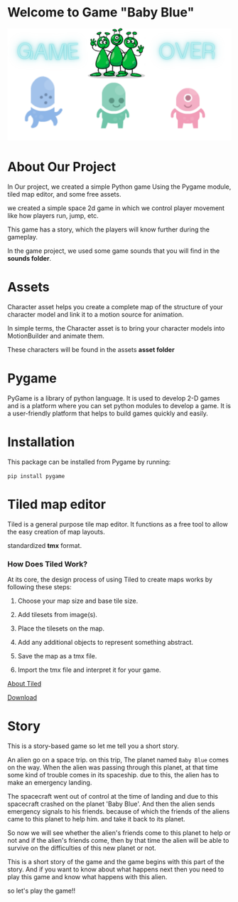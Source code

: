 # Welcome to Game "Baby Blue"

![Game Image](https://github.com/Enjoy0099/py_game/blob/82450c9fa25834775c74e2f0b8710a0518318f34/imges/END.png)

# About Our Project

In Our project, we created a simple Python game Using the Pygame module, tiled map editor, and some free assets.

we created a simple space 2d game in which we control player movement like how players run, jump, etc.

This game has a story, which the players will know further during the gameplay.

In the game project, we used some game sounds that you will find in the **sounds folder**.

# Assets

Character asset helps you create a complete map of the structure of your character model and link it to a motion source for animation. 

In simple terms, the Character asset is to bring your character models into MotionBuilder and animate them.

These characters will be found in the assets **asset folder**

# Pygame

PyGame is a library of python language. It is used to develop 2-D games and is a platform where you can set python modules to develop a game. It is a user-friendly platform that helps to build games quickly and easily. 

# Installation

This package can be installed from Pygame by running:

`pip install pygame`

# Tiled map editor

Tiled is a general purpose tile map editor. It functions as a free tool to allow the easy creation of map layouts.

standardized **tmx** format.

### How Does Tiled Work?

At its core, the design process of using Tiled to create maps works by following these steps:

1) Choose your map size and base tile size.

2) Add tilesets from image(s).

3) Place the tilesets on the map.

4) Add any additional objects to represent something abstract.

5) Save the map as a tmx file.

6) Import the tmx file and interpret it for your game.

[About Tiled](https://doc.mapeditor.org/en/stable/manual/introduction/)

[Download](https://www.mapeditor.org/download.html)

# Story
This is a story-based game so let me tell you a short story.

An alien go on a space trip. on this trip, The planet named  `Baby Blue` comes on the way. When the alien was passing through this planet, at that time some kind of trouble comes in its spaceship. due to this, the alien has to make an emergency landing. 

The spacecraft went out of control at the time of landing and due to this spacecraft crashed on the planet 'Baby Blue'. And then the alien sends emergency signals to his friends. because of which the friends of the aliens came to this planet to help him. and take it back to its planet.

So now we will see whether the alien's friends come to this planet to help or not and if the alien's friends come, then by that time the alien will be able to survive on the difficulties of this new planet or not.

This is a short story of the game and the game begins with this part of the story. And if you want to know about what happens next then you need to play this game and know what happens with this alien.

so let's play the game!!

